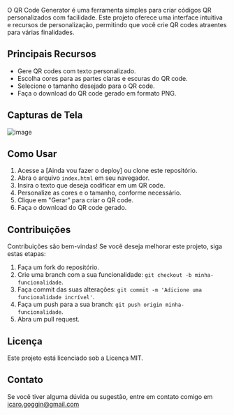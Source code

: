 
O QR Code Generator é uma ferramenta simples para criar códigos QR personalizados com facilidade. Este projeto oferece uma interface intuitiva e recursos de personalização, permitindo que você crie QR codes atraentes para várias finalidades.

## Principais Recursos

- Gere QR codes com texto personalizado.
- Escolha cores para as partes claras e escuras do QR code.
- Selecione o tamanho desejado para o QR code.
- Faça o download do QR code gerado em formato PNG.

## Capturas de Tela
![image](https://github.com/icarogoggin/QrCodeGenerator/assets/44307158/4196173c-ba09-409f-b34c-6185f043e71f)


## Como Usar

1. Acesse a [Ainda vou fazer o deploy] ou clone este repositório.
2. Abra o arquivo `index.html` em seu navegador.
3. Insira o texto que deseja codificar em um QR code.
4. Personalize as cores e o tamanho, conforme necessário.
5. Clique em "Gerar" para criar o QR code.
6. Faça o download do QR code gerado.

## Contribuições

Contribuições são bem-vindas! Se você deseja melhorar este projeto, siga estas etapas:

1. Faça um fork do repositório.
2. Crie uma branch com a sua funcionalidade: `git checkout -b minha-funcionalidade`.
3. Faça commit das suas alterações: `git commit -m 'Adicione uma funcionalidade incrível'`.
4. Faça um push para a sua branch: `git push origin minha-funcionalidade`.
5. Abra um pull request.

## Licença

Este projeto está licenciado sob a Licença MIT.

## Contato

Se você tiver alguma dúvida ou sugestão, entre em contato comigo em icaro.goggin@gmail.com

